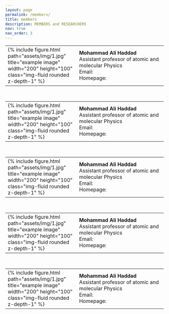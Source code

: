 ```yaml
---
layout: page
permalink: /members/
title: members
description: MEMBERS and RESEARCHERS
nav: true
nav_order: 3
---
```

<table style="width: 100%; margin-right: calc(2%);">
    <tbody>
        <tr>
            <td style="width: 45.0207%;">{% include figure.html path="assets/img/1.jpg" title="example image" width="200" height="100" class="img-fluid rounded z-depth-1" %}</td>
            <td style="width: 54.9793%;"><strong>Mohammad Ali Haddad</strong><br>Assistant professor of atomic and molecular Physics<br>Email:<br>Homepage:<br></td>
        </tr>
    </tbody>
</table>
<p><br></p>

<table style="width: 100%; margin-right: calc(2%);">
    <tbody>
        <tr>
            <td style="width: 45.0207%;">{% include figure.html path="assets/img/1.jpg" title="example image" width="200" height="100" class="img-fluid rounded z-depth-1" %}</td>
            <td style="width: 54.9793%;"><strong>Mohammad Ali Haddad</strong><br>Assistant professor of atomic and molecular Physics<br>Email:<br>Homepage:<br></td>
        </tr>
    </tbody>
</table>
<p><br></p>

<table style="width: 100%; margin-right: calc(2%);">
    <tbody>
        <tr>
            <td style="width: 45.0207%;">{% include figure.html path="assets/img/1.jpg" title="example image" width="200" height="100" class="img-fluid rounded z-depth-1" %}</td>
            <td style="width: 54.9793%;"><strong>Mohammad Ali Haddad</strong><br>Assistant professor of atomic and molecular Physics<br>Email:<br>Homepage:<br></td>
        </tr>
    </tbody>
</table>
<p><br></p>

<table style="width: 100%; margin-right: calc(2%);">
    <tbody>
        <tr>
            <td style="width: 45.0207%;">{% include figure.html path="assets/img/1.jpg" title="example image" width="200" height="100" class="img-fluid rounded z-depth-1" %}</td>
            <td style="width: 54.9793%;"><strong>Mohammad Ali Haddad</strong><br>Assistant professor of atomic and molecular Physics<br>Email:<br>Homepage:<br></td>
        </tr>
    </tbody>
</table>
<p><br></p>

<table style="width: 100%; margin-right: calc(2%);">
    <tbody>
        <tr>
            <td style="width: 45.0207%;">{% include figure.html path="assets/img/1.jpg" title="example image" width="200" height="100" class="img-fluid rounded z-depth-1" %}</td>
            <td style="width: 54.9793%;"><strong>Mohammad Ali Haddad</strong><br>Assistant professor of atomic and molecular Physics<br>Email:<br>Homepage:<br></td>
        </tr>
    </tbody>
</table>
<p><br></p>
